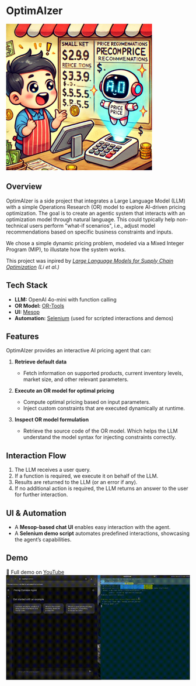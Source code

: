 # OptimAIzer

<img src="docs/DALL-E.webp" alt="Alt Text" width="400">

## Overview
OptimAIzer is a side project that integrates a Large Language Model (LLM) with a simple Operations Research (OR) model to explore AI-driven pricing optimization. 
The goal is to create an agentic system that interacts with an optimization model through natural language. 
This could typically help non-technical users perform "what-if scenarios", i.e., adjust model recommendations based on specific business constraints and inputs. 

We chose a simple dynamic pricing problem, modeled via a Mixed Integer Program (MIP), to illustate how the system works.

This project was inpired by _[Large Language Models for Supply Chain Optimization](https://arxiv.org/pdf/2307.03875) (Li et al.)_

## Tech Stack
- **LLM:** OpenAI 4o-mini with function calling
- **OR Model:** [OR-Tools](https://developers.google.com/optimization)
- **UI:** [Mesop](https://google.github.io/mesop/)
- **Automation:** [Selenium](https://www.selenium.dev/) (used for scripted interactions and demos)

## Features
OptimAIzer provides an interactive AI pricing agent that can:

1. **Retrieve default data**
   - Fetch information on supported products, current inventory levels, market size, and other relevant parameters.

2. **Execute an OR model for optimal pricing**
   - Compute optimal pricing based on input parameters.
   - Inject custom constraints that are executed dynamically at runtime.

3. **Inspect OR model formulation**
   - Retrieve the source code of the OR model. Which helps the LLM understand the model syntax for injecting constraints correctly.

## Interaction Flow
1. The LLM receives a user query.
2. If a function is required, we execute it on behalf of the LLM.
3. Results are returned to the LLM (or an error if any).
4. If no additional action is required, the LLM returns an answer to the user for further interaction.

## UI & Automation
- A **Mesop-based chat UI** enables easy interaction with the agent.
- A **Selenium demo script** automates predefined interactions, showcasing the agent’s capabilities.

## Demo
🎥 Full demo on [YouTube](https://www.youtube.com/watch?v=Kboo2NDUgcY)
![](docs/output.gif)
